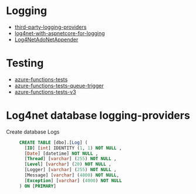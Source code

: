 # Logging
* [third-party-logging-providers](https://docs.microsoft.com/en-us/aspnet/core/fundamentals/logging/?view=aspnetcore-3.1#third-party-logging-providers)
* [log4net-with-aspnetcore-for-logging](https://dotnetthoughts.net/how-to-use-log4net-with-aspnetcore-for-logging/)
* [Log4NetAdoNetAppender](https://github.com/microknights/Log4NetAdoNetAppender)
# Testing
* [azure-functions-tests](https://github.com/Azure-Samples/azure-functions-tests)
* [azure-functions-tests-queue-trigger](https://github.com/Azure-Samples/azure-functions-tests)
* [azure-functions-tests-v3](https://docs.microsoft.com/en-us/azure/azure-functions/functions-test-a-function)


# Log4net database logging-providers
Create database Logs
```sql
  	 CREATE TABLE [dbo].[Log] ( 
	   [ID] [int] IDENTITY (1, 1) NOT NULL ,
	   [Date] [datetime] NOT NULL ,
	   [Thread] [varchar] (255) NOT NULL ,
	   [Level] [varchar] (20) NOT NULL ,
	   [Logger] [varchar] (255) NOT NULL ,
	   [Message] [varchar] (4000) NOT NULL,
	   [Exception] [varchar] (4000) NOT NULL 
	 ) ON [PRIMARY]
```
